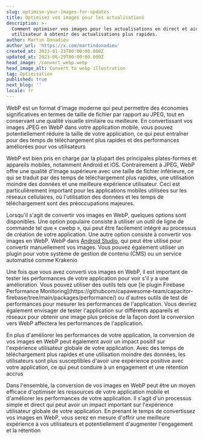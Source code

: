 ```yaml
---
slug: optimise-your-images-for-updates
title: Optimisez vos images pour les actualisations
description: >-
  Comment optimiser vos images pour les actualisations en direct et aider votre
  utilisateur à obtenir des actualisations plus rapides.
author: Martin Donadieu
author_url: 'https://x.com/martindonadieu'
created_at: 2023-01-23T00:00:00.000Z
updated_at: 2023-06-29T00:00:00.000Z
head_image: /convert_webp.webp
head_image_alt: Convert to webp illustration
tag: Optimisation
published: true
next_blog: ''
locale: fr
---
```


WebP est un format d'image moderne qui peut permettre des économies significatives en termes de taille de fichier par rapport au JPEG, tout en conservant une qualité visuelle similaire ou meilleure. En convertissant vos images JPEG en WebP dans votre application mobile, vous pouvez potentiellement réduire la taille de votre application, ce qui peut entraîner pour des temps de téléchargement plus rapides et des performances améliorées pour vos utilisateurs

WebP est bien pris en charge par la plupart des principales plates-formes et appareils mobiles, notamment Android et iOS. Contrairement à JPEG, WebP offre une qualité d'image supérieure avec une taille de fichier inférieure, ce qui se traduit par des temps de téléchargement plus rapides, une utilisation moindre des données et une meilleure expérience utilisateur. Ceci est particulièrement important pour les applications mobiles utilisées sur les réseaux cellulaires, où l'utilisation des données et les temps de téléchargement sont des préoccupations majeures.

Lorsqu'il s'agit de convertir vos images en WebP, quelques options sont disponibles. Une option populaire consiste à utiliser un outil de ligne de commande tel que « cwebp », qui peut être facilement intégré au processus de création de votre application. Une autre option consiste à convertir vos images en WebP. WebP dans [Android Studio](https://sitesgooglecom/a/androidcom/tools/tech-docs/webp/), qui peut être utilisé pour convertir manuellement vos images. Vous pouvez également utiliser un plugin pour votre système de gestion de contenu (CMS) ou un service automatisé comme Krakenio

Une fois que vous avez converti vos images en WebP, il est important de tester les performances de votre application pour voir s'il y a une amélioration. Vous pouvez utiliser des outils tels que [le plugin Firebase Performance Monitoring](https://githubcom/capawesome-team/capacitor- firebase/tree/main/packages/performance/) ou d'autres outils de test de performances pour mesurer les performances de l'application. Vous devriez également envisager de tester l'application sur différents appareils et réseaux pour obtenir une image plus précise de la façon dont la conversion vers WebP affectera les performances de l'application.

En plus d'améliorer les performances de votre application, la conversion de vos images en WebP peut également avoir un impact positif sur l'expérience utilisateur globale de votre application. Avec des temps de téléchargement plus rapides et une utilisation moindre des données, les utilisateurs sont plus susceptibles d'avoir une expérience positive avec votre application, ce qui peut conduire à un engagement et une rétention accrus

Dans l'ensemble, la conversion de vos images en WebP peut être un moyen efficace d'optimiser les ressources de votre application mobile et d'améliorer les performances de votre application. Il s'agit d'un processus simple et direct qui peut avoir un impact important sur l'expérience utilisateur globale de votre application. En prenant le temps de convertissez vos images en WebP, vous serez en mesure d'offrir une meilleure expérience à vos utilisateurs et potentiellement d'augmenter l'engagement et la rétention